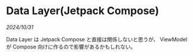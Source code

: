 # Data Layer(Jetpack Compose)

_2024/10/31_

Data Layer は Jetpack Compose と直接は関係しないと思うが、
ViewModel が Compose 向けに作るので影響があるかもしれない。

